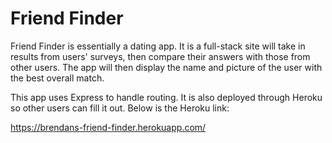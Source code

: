# Friend Finder

Friend Finder is essentially a dating app. It is a full-stack site will take in results from users' surveys, then compare their answers with those from other users. The app will then display the name and picture of the user with the best overall match.

This app uses Express to handle routing. It is also deployed through Heroku so other users can fill it out. Below is the Heroku link:

https://brendans-friend-finder.herokuapp.com/
